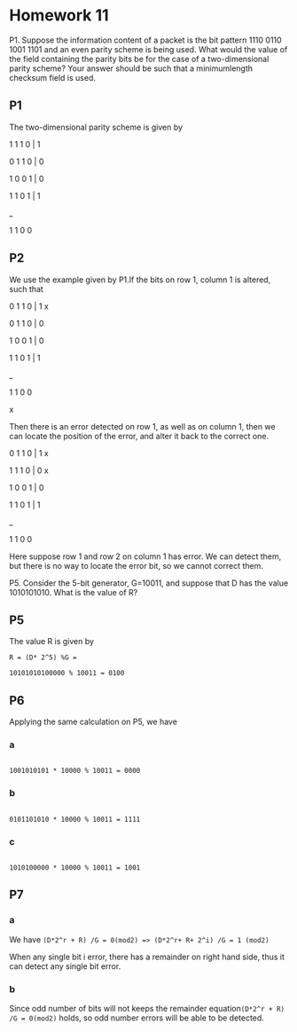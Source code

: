 # Homework 11

P1. Suppose the information content of a packet is the bit pattern 1110 0110 1001 1101 and an
even parity scheme is being used. What would the value of the field containing the parity bits be
for the case of a two-dimensional parity scheme? Your answer should be such that a minimumlength checksum field is used.

## P1

The two-dimensional parity scheme is given by

1 1 1 0 | 1

0 1 1 0 | 0

1 0 0 1 | 0

1 1 0 1 | 1

_

1 1 0 0

## P2

We use the example given by P1.If the bits on row 1, column 1 is altered, such that

0 1 1 0 | 1 x

0 1 1 0 | 0

1 0 0 1 | 0

1 1 0 1 | 1

_

1 1 0 0

x

Then there is an error detected on row 1, as well as on column 1, then we can locate the position of the error, and alter it back to the correct one.


0 1 1 0 | 1 x

1 1 1 0 | 0 x

1 0 0 1 | 0

1 1 0 1 | 1

_

1 1 0 0

Here suppose row 1 and row 2 on column 1 has error. We can detect them, but there is no way to locate the error bit, so we cannot correct them.


P5. Consider the 5-bit generator, G=10011, and suppose that D has the value 1010101010.
What is the value of R?
## P5

The value R is given by

```
R = (D* 2^5) %G = 

10101010100000 % 10011 = 0100
```

## P6

Applying the same calculation on P5, we have

### a

```

1001010101 * 10000 % 10011 = 0000

```

### b

```

0101101010 * 10000 % 10011 = 1111

```

### c

```

1010100000 * 10000 % 10011 = 1001

```

## P7

### a

We have `(D*2^r + R) /G = 0(mod2) => (D*2^r+ R+ 2^i) /G = 1 (mod2)`

When any single bit i error, there has a remainder on right hand side, thus it can detect any single bit error.

### b

Since odd number of bits will not keeps the remainder equation`(D*2^r + R) /G = 0(mod2)` holds, so odd number errors will be able to be detected.
